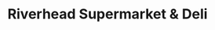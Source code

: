 ---
title: "Riverhead Supermarket & Deli"
url: /riverhead/riverhead-supermarket-und-deli/
shop: Supermarkt
---